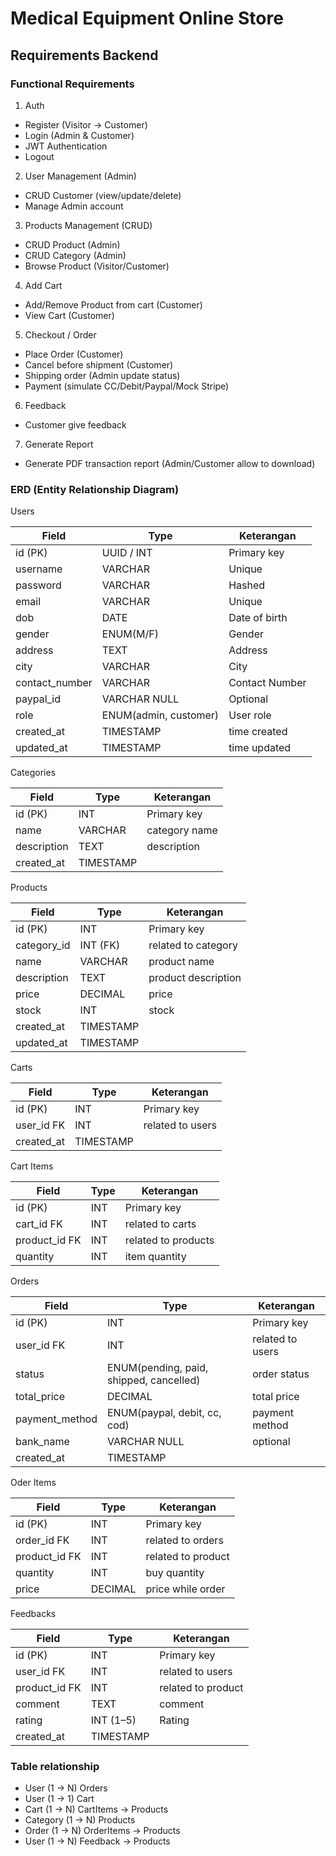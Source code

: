 
# Medical Equipment Online Store 

## Requirements Backend

### Functional Requirements
1. Auth
- Register (Visitor → Customer)
- Login (Admin & Customer)
- JWT Authentication
- Logout
2. User Management (Admin)
- CRUD Customer (view/update/delete)
- Manage Admin account
3. Products Management (CRUD)
- CRUD Product (Admin)
- CRUD Category (Admin)
- Browse Product (Visitor/Customer)
4. Add Cart
- Add/Remove Product from cart (Customer)
- View Cart (Customer)
5. Checkout / Order
- Place Order (Customer)
- Cancel before shipment (Customer)
- Shipping order (Admin update status)
- Payment (simulate CC/Debit/Paypal/Mock Stripe)
6. Feedback
- Customer give feedback
7. Generate Report
- Generate PDF transaction report (Admin/Customer allow to download)


### ERD (Entity Relationship Diagram)
Users

| Field           | Type                  | Keterangan     |
| --------------- | --------------------- |----------------|
| id (PK)         | UUID / INT            | Primary key    |
| username        | VARCHAR               | Unique         |
| password        | VARCHAR               | Hashed         |
| email           | VARCHAR               | Unique         |
| dob             | DATE                  | Date of birth  |
| gender          | ENUM(M/F)             | Gender         |
| address         | TEXT                  | Address        |
| city            | VARCHAR               | City           |
| contact\_number | VARCHAR               | Contact Number |
| paypal\_id      | VARCHAR NULL          | Optional       |
| role            | ENUM(admin, customer) | User role      |
| created\_at     | TIMESTAMP             | time created   |
| updated\_at     | TIMESTAMP             | time updated   |


Categories


| Field       | Type      | Keterangan    |
| ----------- | --------- |---------------|
| id (PK)     | INT       | Primary key   |
| name        | VARCHAR   | category name |
| description | TEXT      | description   |
| created\_at | TIMESTAMP |               |


Products

| Field        | Type      | Keterangan          |
| ------------ | --------- |---------------------|
| id (PK)      | INT       | Primary key         |
| category\_id | INT (FK)  | related to category |
| name         | VARCHAR   | product name        |
| description  | TEXT      | product description |
| price        | DECIMAL   | price               |
| stock        | INT       | stock               |
| created\_at  | TIMESTAMP |                     |
| updated\_at  | TIMESTAMP |                     |


Carts

| Field       | Type      | Keterangan       |
| ----------- | --------- |------------------|
| id (PK)     | INT       | Primary key      |
| user\_id FK | INT       | related to users |
| created\_at | TIMESTAMP |                  |


Cart Items

| Field          | Type | Keterangan          |
| -------------- | ---- |---------------------|
| id (PK)        | INT  | Primary key         |
| cart\_id FK    | INT  | related to carts    |
| product\_id FK | INT  | related to products |
| quantity       | INT  | item quantity       |


Orders

| Field           | Type                                    | Keterangan      |
| --------------- | --------------------------------------- |-----------------|
| id (PK)         | INT                                     | Primary key     |
| user\_id FK     | INT                                     | related to users |
| status          | ENUM(pending, paid, shipped, cancelled) | order status    |
| total\_price    | DECIMAL                                 | total price     |
| payment\_method | ENUM(paypal, debit, cc, cod)            | payment method  |
| bank\_name      | VARCHAR NULL                            | optional        |
| created\_at     | TIMESTAMP                               |                 |


Oder Items

| Field          | Type    | Keterangan         |
| -------------- | ------- |--------------------|
| id (PK)        | INT     | Primary key        |
| order\_id FK   | INT     | related to orders  |
| product\_id FK | INT     | related to product |
| quantity       | INT     | buy quantity       |
| price          | DECIMAL | price while order  |


Feedbacks

| Field          | Type      | Keterangan         |
| -------------- | --------- |--------------------|
| id (PK)        | INT       | Primary key        |
| user\_id FK    | INT       | related to users   |
| product\_id FK | INT       | related to product |
| comment        | TEXT      | comment            |
| rating         | INT (1–5) | Rating             |
| created\_at    | TIMESTAMP |                    |


### Table relationship
- User (1 → N) Orders
- User (1 → 1) Cart
- Cart (1 → N) CartItems → Products
- Category (1 → N) Products
- Order (1 → N) OrderItems → Products
- User (1 → N) Feedback → Products







